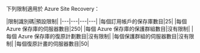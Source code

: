 下列限制適用於 Azure Site Recovery：


|限制識別碼|預設限制|
|---|---|---|---|
|每個訂用帳戶的保存庫數目|25|
|每個 Azure 保存庫的伺服器數目|250|
|每個 Azure 保存庫的保護群組數目|沒有限制|
|每個 Azure 保存庫的復原計劃數目|沒有限制|
|每個保護群組的伺服器數目|沒有限制|
|每個復原計畫的伺服器數目|50|

<!---HONumber=July15_HO4-->